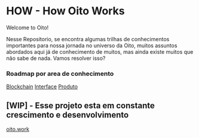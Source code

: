 # HOW - How Oito Works 

Welcome to Oito! 

Nesse Repositorio, se encontra algumas trilhas de conhecimentos importantes para nossa jornada no universo da Oito, muitos assuntos abordados aqui já de conhecimento de muitos, mas ainda existe muitos que não sabe de nada. Vamos resolver isso? 

### Roadmap por area de conhecimento 

[Blockchain](./blockchain-develoepr)
[Interface](./developer-interface)
[Produto](./product-design)

[WIP] - Esse projeto esta em constante crescimento e desenvolvimento 
----
[oito.work](https://twitter.com/oito.work)